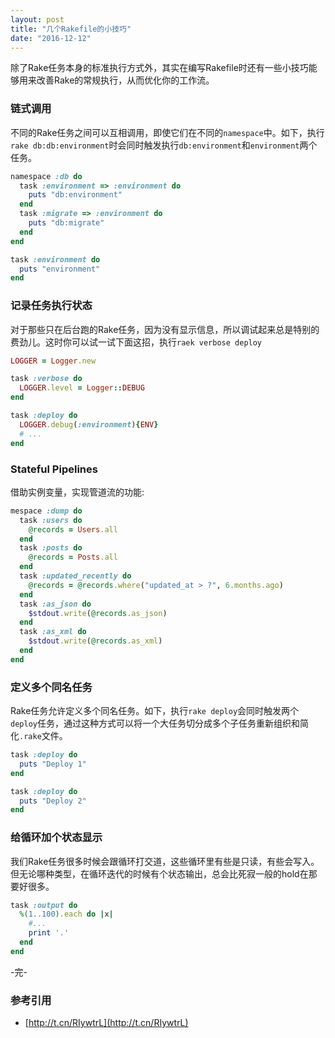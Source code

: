 ```yaml
---
layout: post
title: "几个Rakefile的小技巧"
date: "2016-12-12"
---
```


​除了Rake任务本身的标准执行方式外，其实在编写Rakefile时还有一些小技巧能够用来改善Rake的常规执行，从而优化你的工作流。

### 链式调用
不同的Rake任务之间可以互相调用，即使它们在不同的`namespace`中。如下，执行`rake db:db:environment`时会同时触发执行`db:environment`和`environment`两个任务。

```ruby
namespace :db do
  task :environment => :environment do
    puts "db:environment"
  end
  task :migrate => :environment do
    puts "db:migrate"
  end
end

task :environment do
  puts "environment"
end
```


### 记录任务执行状态
对于那些只在后台跑的Rake任务，因为没有显示信息，所以调试起来总是特别的费劲儿。这时你可以试一试下面这招，执行`raek verbose deploy`

```ruby
LOGGER = Logger.new

task :verbose do
  LOGGER.level = Logger::DEBUG
end

task :deploy do
  LOGGER.debug(:environment){ENV}
  # ...
end
```

### Stateful Pipelines
借助实例变量，实现管道流的功能:

```ruby
mespace :dump do
  task :users do
    @records = Users.all
  end
  task :posts do
    @records = Posts.all
  end
  task :updated_recently do
    @records = @records.where("updated_at > ?", 6.months.ago)
  end
  task :as_json do
    $stdout.write(@records.as_json)
  end
  task :as_xml do
    $stdout.write(@records.as_xml)
  end
end
```

### 定义多个同名任务
Rake任务允许定义多个同名任务。如下，执行`rake deploy`会同时触发两个`deploy`任务，通过这种方式可以将一个大任务切分成多个子任务重新组织和简化`.rake`文件。

```ruby
task :deploy do
  puts "Deploy 1"
end

task :deploy do
  puts "Deploy 2"
end
```

### 给循环加个状态显示
我们Rake任务很多时候会跟循环打交道，这些循环里有些是只读，有些会写入。但无论哪种类型，在循环迭代的时候有个状态输出，总会比死寂一般的hold在那要好很多。

```ruby
task :output do
  %(1..100).each do |x|
    #...
    print '.'
  end
end
```

-完-

### 参考引用
+ [http://t.cn/RIywtrL](http://t.cn/RIywtrL)
